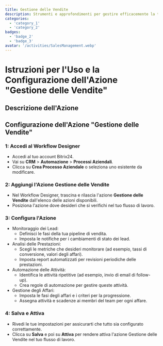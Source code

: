 ```yaml
---
title: Gestione delle Vendite
description: Strumenti e approfondimenti per gestire efficacemente la tua pipeline di vendita.
categories: 
  - 'category_1'
  - 'category_2'
badges: 
  - 'badge_2'
  - 'badge_3'
avatar: '/activities/SalesManagement.webp'
---
```


# Istruzioni per l'Uso e la Configurazione dell'Azione "Gestione delle Vendite"

## Descrizione dell'Azione

## **Configurazione dell'Azione "Gestione delle Vendite"**

### 1: Accedi al Workflow Designer
- Accedi al tuo account Bitrix24.
- Vai su **CRM** > **Automazione** > **Processi Aziendali**.
- Clicca su **Crea Processo Aziendale** o seleziona uno esistente da modificare.

### 2: Aggiungi l'Azione Gestione delle Vendite
- Nel Workflow Designer, trascina e rilascia l'azione **Gestione delle Vendite** dall'elenco delle azioni disponibili.
- Posiziona l'azione dove desideri che si verifichi nel tuo flusso di lavoro.

### 3: Configura l'Azione
- Monitoraggio dei Lead:
  - Definisci le fasi della tua pipeline di vendita.
  - Imposta le notifiche per i cambiamenti di stato dei lead.
- Analisi delle Prestazioni:
  - Scegli le metriche che desideri monitorare (ad esempio, tassi di conversione, valori degli affari).
  - Imposta report automatizzati per revisioni periodiche delle prestazioni.
- Automazione delle Attività:
  - Identifica le attività ripetitive (ad esempio, invio di email di follow-up).
  - Crea regole di automazione per gestire queste attività.
- Gestione degli Affari:
  - Imposta le fasi degli affari e i criteri per la progressione.
  - Assegna attività e scadenze ai membri del team per ogni affare.

### 4: Salva e Attiva
- Rivedi le tue impostazioni per assicurarti che tutto sia configurato correttamente.
- Clicca su **Salva** e poi su **Attiva** per rendere attiva l'azione Gestione delle Vendite nel tuo flusso di lavoro.
